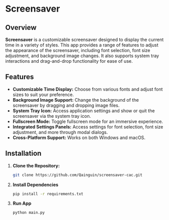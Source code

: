 # Screensaver 

## Overview

**Screensaver** is a customizable screensaver designed to display the current time in a variety of styles. This app provides a range of features to adjust the appearance of the screensaver, including font selection, font size adjustment, and background image changes. It also supports system tray interactions and drag-and-drop functionality for ease of use.

## Features

- **Customizable Time Display:** Choose from various fonts and adjust font sizes to suit your preference.
- **Background Image Support:** Change the background of the screensaver by dragging and dropping image files.
- **System Tray Icon:** Access application settings and show or quit the screensaver via the system tray icon.
- **Fullscreen Mode:** Toggle fullscreen mode for an immersive experience.
- **Integrated Settings Panels:** Access settings for font selection, font size adjustment, and more through modal dialogs.
- **Cross-Platform Support:** Works on both Windows and macOS.

## Installation

1. **Clone the Repository:**

   ```bash
   git clone https://github.com/Qainguin/screensaver-cac.git
   ```
2. **Install Dependencies**
   
   ```bash
   pip install -r requirements.txt
   ```
3. **Run App**

   ```bash
   python main.py
   ```
